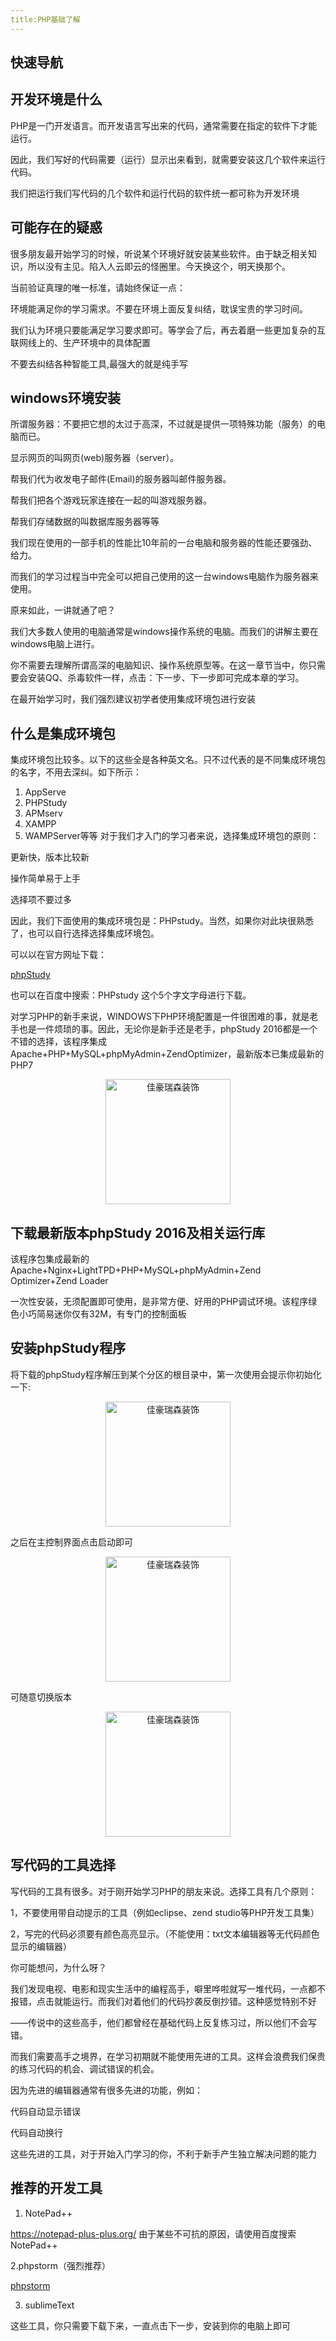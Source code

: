 ```yaml
---
title:PHP基础了解
---
```


## 快速导航

<TOC />

## 开发环境是什么

PHP是一门开发语言。而开发语言写出来的代码，通常需要在指定的软件下才能运行。

因此，我们写好的代码需要（运行）显示出来看到，就需要安装这几个软件来运行代码。

我们把运行我们写代码的几个软件和运行代码的软件统一都可称为开发环境

## 可能存在的疑惑

很多朋友最开始学习的时候，听说某个环境好就安装某些软件。由于缺乏相关知识，所以没有主见。陷入人云即云的怪圈里。今天换这个，明天换那个。

当前验证真理的唯一标准，请始终保证一点：

环境能满足你的学习需求。不要在环境上面反复纠结，耽误宝贵的学习时间。

我们认为环境只要能满足学习要求即可。等学会了后，再去着磨一些更加复杂的互联网线上的、生产环境中的具体配置

不要去纠结各种智能工具,最强大的就是纯手写

## windows环境安装

所谓服务器：不要把它想的太过于高深，不过就是提供一项特殊功能（服务）的电脑而已。

显示网页的叫网页(web)服务器（server）。

帮我们代为收发电子邮件(Email)的服务器叫邮件服务器。

帮我们把各个游戏玩家连接在一起的叫游戏服务器。

帮我们存储数据的叫数据库服务器等等

我们现在使用的一部手机的性能比10年前的一台电脑和服务器的性能还要强劲、给力。

而我们的学习过程当中完全可以把自己使用的这一台windows电脑作为服务器来使用。

原来如此，一讲就通了吧？

我们大多数人使用的电脑通常是windows操作系统的电脑。而我们的讲解主要在windows电脑上进行。

你不需要去理解所谓高深的电脑知识、操作系统原型等。在这一章节当中，你只需要会安装QQ、杀毒软件一样，点击：下一步、下一步即可完成本章的学习。

在最开始学习时，我们强烈建议初学者使用集成环境包进行安装

## 什么是集成环境包

集成环境包比较多。以下的这些全是各种英文名。只不过代表的是不同集成环境包的名字，不用去深纠。如下所示：

1. AppServe
2. PHPStudy
3. APMserv
4. XAMPP
5. WAMPServer等等
对于我们才入门的学习者来说，选择集成环境包的原则：

更新快，版本比较新

操作简单易于上手

选择项不要过多

因此，我们下面使用的集成环境包是：PHPstudy。当然，如果你对此块很熟悉了，也可以自行选择选择集成环境包。

可以以在官方网址下载：

[phpStudy](http://www.phpstudy.net/) 

也可以在百度中搜索：PHPstudy  这个5个字文字母进行下载。

对学习PHP的新手来说，WINDOWS下PHP环境配置是一件很困难的事，就是老手也是一件烦琐的事。因此，无论你是新手还是老手，phpStudy 2016都是一个不错的选择，该程序集成Apache+PHP+MySQL+phpMyAdmin+ZendOptimizer，最新版本已集成最新的 PHP7

<div align="center">
  <img class="medium-zoom lazy" loading="lazy"  src="http://img.php.cn/upload/image/252/487/783/1480300460926999.png" alt="佳豪瑞森装饰" width="200" height="200" />
</div>

## 下载最新版本phpStudy 2016及相关运行库

该程序包集成最新的Apache+Nginx+LightTPD+PHP+MySQL+phpMyAdmin+Zend Optimizer+Zend Loader

一次性安装，无须配置即可使用，是非常方便、好用的PHP调试环境。该程序绿色小巧简易迷你仅有32M，有专门的控制面板

## 安装phpStudy程序

将下载的phpStudy程序解压到某个分区的根目录中，第一次使用会提示你初始化一下:

<div align="center">
  <img class="medium-zoom lazy" loading="lazy"  src="http://img.php.cn/upload/image/199/262/275/1480300593619911.png" alt="佳豪瑞森装饰" width="200" height="200" />
</div>

之后在主控制界面点击启动即可

<div align="center">
  <img class="medium-zoom lazy" loading="lazy"  src="http://img.php.cn/upload/image/527/133/845/1480300606858951.png" alt="佳豪瑞森装饰" width="200" height="200" />
</div>

可随意切换版本

<div align="center">
  <img class="medium-zoom lazy" loading="lazy"  src="http://img.php.cn/upload/image/184/212/578/1480300623808268.png" alt="佳豪瑞森装饰" width="200" height="200" />
</div>

## 写代码的工具选择

写代码的工具有很多。对于刚开始学习PHP的朋友来说。选择工具有几个原则：

1，不要使用带自动提示的工具（例如eclipse、zend studio等PHP开发工具集）

2，写完的代码必须要有颜色高亮显示。（不能使用：txt文本编辑器等无代码颜色显示的编辑器）

你可能想问，为什么呀？

我们发现电视、电影和现实生活中的编程高手，噼里哗啦就写一堆代码，一点都不报错，点击就能运行。而我们对着他们的代码抄袭反倒抄错。这种感觉特别不好

——传说中的这些高手，他们都曾经在基础代码上反复练习过，所以他们不会写错。

而我们需要高手之境界，在学习初期就不能使用先进的工具。这样会浪费我们保贵的练习代码的机会、调试错误的机会。

因为先进的编辑器通常有很多先进的功能，例如：

代码自动显示错误

代码自动换行

这些先进的工具，对于开始入门学习的你，不利于新手产生独立解决问题的能力

## 推荐的开发工具

1. NotePad++ 

https://notepad-plus-plus.org/ 由于某些不可抗的原因，请使用百度搜索NotePad++ 

2.phpstorm（强烈推荐）

[phpstorm](https://www.jetbrains.com/phpstorm/ )

3. sublimeText

这些工具，你只需要下载下来，一直点击下一步，安装到你的电脑上即可

<footer-FooterLink :isShareLink="false" :isDaShang="true" />